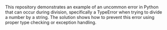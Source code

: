 This repository demonstrates an example of an uncommon error in Python that can occur during division, specifically a TypeError when trying to divide a number by a string.  The solution shows how to prevent this error using proper type checking or exception handling.